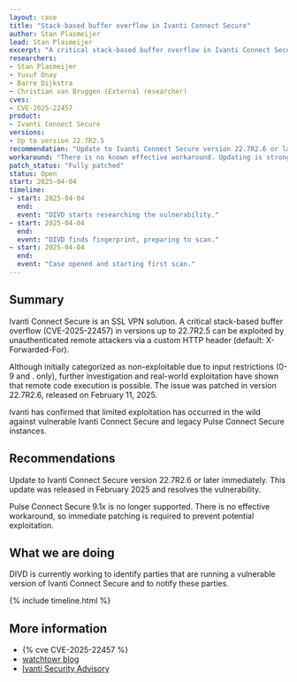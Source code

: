 ```yaml
---
layout: case
title: "Stack-based buffer overflow in Ivanti Connect Secure"
author: Stan Plasmeijer
lead: Stan Plasmeijer
excerpt: "A critical stack-based buffer overflow in Ivanti Connect Secure allows unauthenticated attackers to achieve remote code execution by abusing the X-Forwarded-For header."
researchers:
- Stan Plasmeijer
- Yusuf Onay
- Barre Dijkstra
- Christian van Bruggen (External researcher)
cves:
- CVE-2025-22457
product:
- Ivanti Connect Secure
versions: 
- Up to version 22.7R2.5
recommendation: "Update to Ivanti Connect Secure version 22.7R2.6 or later."
workaround: "There is no known effective workaround. Updating is strongly recommended."
patch_status: "Fully patched"
status: Open
start: 2025-04-04
timeline:
- start: 2025-04-04
  end:
  event: "DIVD starts researching the vulnerability."
- start: 2025-04-04
  end:
  event: "DIVD finds fingerprint, preparing to scan."
- start: 2025-04-04
  end:
  event: "Case opened and starting first scan."
---
```


## Summary
Ivanti Connect Secure is an SSL VPN solution. A critical stack-based buffer overflow (CVE-2025-22457) in versions up to 22.7R2.5 can be exploited by unauthenticated remote attackers via a custom HTTP header (default: X-Forwarded-For).

Although initially categorized as non-exploitable due to input restrictions (0-9 and . only), further investigation and real-world exploitation have shown that remote code execution is possible. The issue was patched in version 22.7R2.6, released on February 11, 2025.

Ivanti has confirmed that limited exploitation has occurred in the wild against vulnerable Ivanti Connect Secure and legacy Pulse Connect Secure instances.

## Recommendations
Update to Ivanti Connect Secure version 22.7R2.6 or later immediately. This update was released in February 2025 and resolves the vulnerability.

Pulse Connect Secure 9.1x is no longer supported. There is no effective workaround, so immediate patching is required to prevent potential exploitation.

## What we are doing
DIVD is currently working to identify parties that are running a vulnerable version of Ivanti Connect Secure and to notify these parties. 

{% include timeline.html %}

## More information

* {% cve CVE-2025-22457 %}
* [watchtowr blog](https://labs.watchtowr.com/is-the-sofistication-in-the-room-with-us-x-forwarded-for-and-ivanti-connect-secure-cve-2025-22457/)
* [Ivanti Security Advisory](https://www.ivanti.com/blog/security-update-pulse-connect-secure-ivanti-connect-secure-policy-secure-and-neurons-for-zta-gateways)
